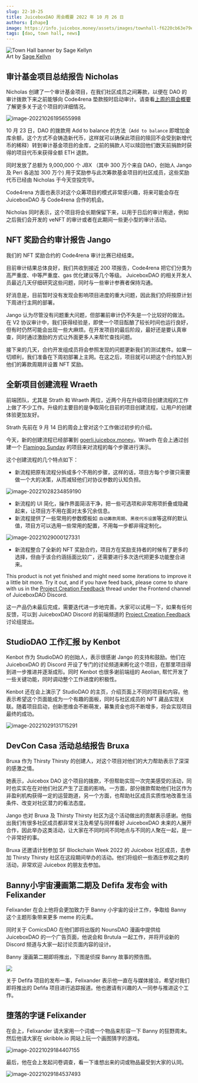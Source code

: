 ```yaml
---
slug: 22-10-25
title: JuiceboxDAO 周会概要 2022 年 10 月 26 日
authors: [zhape]
image: https://info.juicebox.money/assets/images/townhall-f6220cb63e79e62f790a0ba4a041c68c.webp
tags: [dao, town hall, news]
---
```


![Town Hall banner by Sage Kellyn](townhall.webp)  
Art by [Sage Kellyn](https://twitter.com/SageKellyn)



## 审计基金项目总结报告 Nicholas

Nicholas 创建了一个审计基金项目，在我们社区成员之间筹款，以便在 DAO 的审计拨款下来之前能够向 Code4rena 垫款按时启动审计。请查看[上周的周会概要](https://info.juicebox.money/zh/blog/2022-10-18-town-hall)了解更多关于这个项目的详细情况。

![image-20221026195655998](image-20221026195655998.webp)

10 月 23 日，DAO 的拨款用 Add to balance 的方法（`Add to balance` 即增加金库余额，这个方式不会铸造新代币，这样就可以确保此项目的赎回不会受到新增代币的稀释）转到审计基金项目的金库，之前的捐款人可以赎回他们数天前捐款时获得的项目代币来获得全额 ETH 退款。

同时发放了总额为 9,000,000 个 JBX （其中 300 万个来自 DAO，创始人 Jango 及 Peri 各追加 300 万个) 用于奖励参与此次筹款基金项目的社区成员，这些奖励代币已经由 Nicholas 于今天空投完毕。

Code4rena 方面也表示对这个众筹项目的模式非常感兴趣，将来可能会存在 JuiceboxDAO 与 Code4rena 合作的机会。

Nicholas 同时表示，这个项目将会长期保留下来，以用于日后的审计用途，例如之后我们会开发的 veNFT 的审计或者在此期间一些更小型的审计活动。



## NFT 奖励合约审计报告  Jango

我们的 NFT 奖励合约的 Code4rena 审计比赛已经结束。

目前审计结果总体良好，我们共收到接近 200 项报告，Code4rena 把它们分类为高严重度、中等严重度、gas 优化建议等几个等级。 JuiceboxDAO 的相关开发人员最近几天仔细研究这些问题，同时与一些审计参赛者保持沟通。

好消息是，目前暂时没有发现会影响项目进度的重大问题，因此我们仍将按原计划下周进行主网的部署。

Jango 认为尽管没有问题重大问题，但部署前审计仍不失是一个比较好的做法。在 V2 协议审计中，我们获得经验是，即使一个项目酝酿了较长时间也运行良好，但有时仍然可能会出现一些大麻烦。在开发项目的最后阶段，最好还是要认真审查，同时通过激励的方式让外面更多人来帮忙查找问题。

接下来的几天，合约开发组成员将会参照发现的问题更新我们的测试套件。如果一切顺利，我们准备在下周初部署上主网。在这之后，项目就可以把这个合约加入到他们的筹款周期并设置 NFT 奖励。



## 全新项目创建流程 Wraeth

前端团队，尤其是 Strath 和 Wraeth 两位，近两个月在升级项目创建流程的工作上做了不少工作。升级的主要目的是争取简化目前的项目创建流程，让用户的创建体验更加友好。

Strath 先前在 9 月 14 日的周会上曾对这个工作做过初步的介绍。

今天，新的创建流程已经部署到 [goerli.juicebox.money](https://goerli.juicebox.money/create)。Wraeth 在会上通过创建一个 [Flamingo Sunday](https://goerli.juicebox.money/v2/p/72) 的项目来对流程的每个步骤进行演示。

这个创建流程的几个特点如下：

- 新流程把原有流程分拆成多个不用的步骤，这样的话，项目方每个步骤只需要做一个大的决策，从而减轻他们对协议参数的认知负担。

![image-20221028234859190](image-20221028234859190.webp)

- 新流程的 UI 简化，操作界面简洁干净，把一些可选项和非常用项折叠或隐藏起来，让项目方不用在面对太多冗余信息。
- 新流程提供了一些常用的参数模板如 `自动筹款周期`、`黑夜代币设置`等这样的默认值，项目方可以选用一些常用的配置，不用每一步都非得定制化。

![image-20221029000127331](image-20221029000127331.webp)

-  新流程整合了全新的 NFT 奖励合约，项目方在奖励支持者的时候有了更多的选择，但由于该合约涵括面比较广，还需要进行多次迭代把更多功能整合进来。

This product is not yet finished and might need some iterations to improve it a little bit more. Try it out, and if you have feed back, please come to share with us in the [Project Creation Feedback](https://discord.com/channels/775859454780244028/1034595089374257192) thread under the Frontend channel of JuiceboxDAO Discord. 

这一产品仍未最后完成，需要迭代进一步地完善。大家可以试用一下，如果有任何反馈，可以到 JuiceboxDAO Discord 的前端频道的 [Project Creation Feedback](https://discord.com/channels/775859454780244028/1034595089374257192) 讨论组提出。

## StudioDAO 工作汇报 by Kenbot

Kenbot 作为 StudioDAO 的创始人，表示很感谢 Jango 的支持和鼓励。他们在 JuiceboxDAO 的 Discord 开设了专门的讨论频道来孵化这个项目，在那里项目得到进一步推进并逐渐成形。同时 Kenbot 也很多谢前端组的 Aeolian, 帮忙开发了一些关键功能，同时调动整个工作进度的积极性。

Kenbot 还在会上演示了 StudioDAO 的主页，介绍页面上不同的项目和内容。他表示希望这个页面能成为一个有趣的面板，同时与社区成员的 NFT 藏品实现关联。随着项目启动，创新思维会不断萌发，募集资金也将不断增多，将会实现项目最终的成功。

![image-20221029131715291](image-20221029131715291.webp)



## DevCon Casa 活动总结报告 Bruxa

Bruxa 作为 Thirsty Thirsty 的创建人，对这个项目对他们的大力帮助表示了深深的感激之情。

她表示，Juicebox DAO 这个项目的拨款，不但帮助实现一次完美感受的活动，同时也实实在在对他们社区产生了正面的影响。一方面，部分拨款帮助他们社区作为非盈利机构获得一定的运营跑道，另一个方面，也帮助社区成员实质性地改善生活条件、改变对社区潜力的看法态度。

Jango 也对 Bruxa 及 Thirsty Thirsty 社区为这个活动做出的贡献表示感谢。他指出我们有很多社区成员都非常关注及希望与同样看好 JuiceboxDAO 未来的人展开合作，因此举办这类活动，让大家在不同时间不同地点与不同的人聚在一起，是一个非常好的事。

Bruxa 还邀请计划参加 SF Blockchain Week 2022 的 Juicebox 社区成员，去参加 Thirsty Thirsty 社区在这段期间举办的活动。他们将组织一些酒庄参观之类的活动，非常欢迎 Juicebox 的朋友去参加。



## Banny小宇宙漫画第二期及 Defifa 发布会 with Felixander

Felixander 在会上他将会更加致力于 Banny 小宇宙的设计工作，争取给 Banny 这个主题形象带来更多 meme 的元素。

同时关于 ComicsDAO 在他们即将出版的 NounsDAO 漫画中提供给 JuiceboxDAO 的一个广告页面，他说会和 Brutula 一起工作，并将开设新的 Discord 频道与大家一起讨论页面内容的设计。

Banny 漫画第二期即将推出，下图是侦探 Banny 故事的预告图。

![](YPMykE9.webp)

关于 Defifa 项目的发布一事，Felixander 表示他一直在与媒体接洽，希望对我们即将推出的 Defifa 项目进行追踪报道。他也邀请有兴趣的人一同参与推进这个工作。

## 堕落的字谜  Felixander

在会上，Felixander 请大家用一个词或一个物品来形容一下 Banny 的狂野周末。然后他请大家在 skribble.io 网站上玩一个画图猜字的游戏。 

![image-20221029184407155](image-20221029184407155.webp)

最后，他在会上发起问卷调查，看一下谁想出来的词或物品最受到大家的认同。

![image-20221029184537493](image-20221029184537493.webp)
